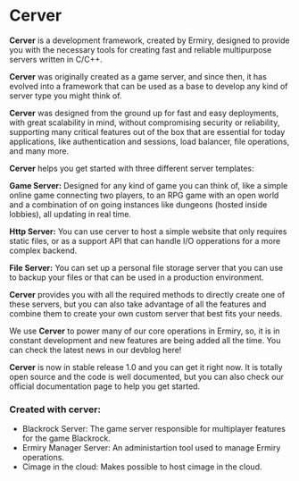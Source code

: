 # Cerver

**Cerver** is a development framework, created by Ermiry, designed to provide you with the necessary tools for creating fast and reliable multipurpose servers written in C/C++.

**Cerver** was originally created as a game server, and since then, it has evolved into a framework that can be used as a base to develop any kind of server type you might think of.

**Cerver** was designed from the ground up for fast and easy deployments, with great scalability in mind, without compromising security or reliability,  supporting many critical features out of the box that are essential for today applications, like authentication and sessions, load balancer, file operations, and many more.

**Cerver** helps you get started with three different server templates:

**Game Server:** Designed for any kind of game you can think of, like a simple online game connecting two players, to an RPG game with an open world and a combination of on going instances like dungeons (hosted inside lobbies), all updating in real time.

**Http Server:** You can use cerver to host a simple website that only requires static files, or as a support API that can handle I/O opperations for a more complex backend.

**File Server:** You can set up a personal file storage server that you can use to backup your files or that can be used in a production environment.

**Cerver** provides you with all the required methods to directly create one of these servers, but you can also take advantage of all the features and combine them to create your own custom server that best fits your needs.

We use **Cerver** to power many of our core operations in Ermiry, so, it is in constant development and new features are being added all the time. You can check the latest news in our devblog here!

**Cerver** is now in stable release 1.0 and you can get it right now. It is totally open source and the code is well documented, but you can also check our official documentation page to help you get started. 

### Created with cerver:

- Blackrock Server: The game server responsible for multiplayer features for the game Blackrock.
- Ermiry Manager Server: An administartion tool used to manage Ermiry operations.
- Cimage in the cloud: Makes possible to host cimage in the cloud.